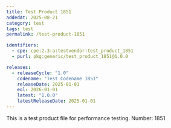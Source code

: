 ```yaml
---
title: Test Product 1851
addedAt: 2025-08-21
category: test
tags: test
permalink: /test-product-1851

identifiers:
  - cpe: cpe:2.3:a:testvendor:test_product_1851
  - purl: pkg:generic/test_product_1851@1.0.0

releases:
  - releaseCycle: "1.0"
    codename: "Test Codename 1851"
    releaseDate: 2025-01-01
    eol: 2026-01-01
    latest: "1.0.0"
    latestReleaseDate: 2025-01-01
---
```


This is a test product file for performance testing. Number: 1851
